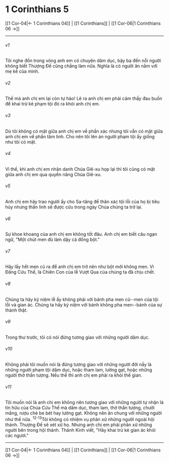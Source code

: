 # 1 Corinthians 5

[[1 Cor-04|← 1 Corinthians 04]] | [[1 Corinthians]] | [[1 Cor-06|1 Corinthians 06 →]]
***



###### v1 
Tôi nghe đồn trong vòng anh em có chuyện dâm dục, bậy bạ đến nỗi người không biết Thượng Đế cũng chẳng làm nữa. Nghĩa là có người ăn nằm với mẹ kế của mình. 

###### v2 
Thế mà anh chị em lại còn tự hào! Lẽ ra anh chị em phải cảm thấy đau buồn để khai trừ kẻ phạm tội đó ra khỏi anh chị em. 

###### v3 
Dù tôi không có mặt giữa anh chị em về phần xác nhưng tôi vẫn có mặt giữa anh chị em về phần tâm linh. Cho nên tôi lên án người phạm tội ấy giống như tôi có mặt. 

###### v4 
Vì thế, khi anh chị em nhân danh Chúa Giê-xu họp lại thì tôi cũng có mặt giữa anh chị em qua quyền năng Chúa Giê-xu. 

###### v5 
Anh chị em hãy trao người ấy cho Sa-tăng để thân xác tội lỗi của họ bị tiêu hủy nhưng thần linh sẽ được cứu trong ngày Chúa chúng ta trở lại. 

###### v6 
Sự khoe khoang của anh chị em không tốt đâu. Anh chị em biết câu ngạn ngữ, "Một chút men đủ làm dậy cả đống bột." 

###### v7 
Hãy lấy hết men cũ ra để anh chị em trở nên như bột mới không men. Vì Đấng Cứu Thế, là Chiên Con của lễ Vượt Qua của chúng ta đã chịu chết. 

###### v8 
Chúng ta hãy kỷ niệm lễ ấy không phải với bánh pha men cũ--men của tội lỗi và gian ác. Chúng ta hãy kỷ niệm với bánh không pha men--bánh của sự thành thật. 

###### v9 
Trong thư trước, tôi có nói đừng tương giao với những người dâm dục. 

###### v10 
Không phải tôi muốn nói là đừng tương giao với những người đời nầy là những người phạm tội dâm dục, hoặc tham lam, lường gạt, hoặc những người thờ thần tượng. Nếu thế thì anh chị em phải ra khỏi thế gian. 

###### v11 
Tôi muốn nói là anh chị em không nên tương giao với những người tự nhận là tín hữu của Chúa Cứu Thế mà dâm dục, tham lam, thờ thần tượng, chưởi mắng, rượu chè be bét hay lường gạt. Không nên ăn chung với những người như thế nữa. <sup class="versenum">12-13</sup>Tôi không có nhiệm vụ phân xử những người ngoài hội thánh. Thượng Đế sẽ xét xử họ. Nhưng anh chị em phải phân xử những người bên trong hội thánh. Thánh Kinh viết, "Hãy khai trừ kẻ gian ác khỏi các ngươi."

***
[[1 Cor-04|← 1 Corinthians 04]] | [[1 Corinthians]] | [[1 Cor-06|1 Corinthians 06 →]]
